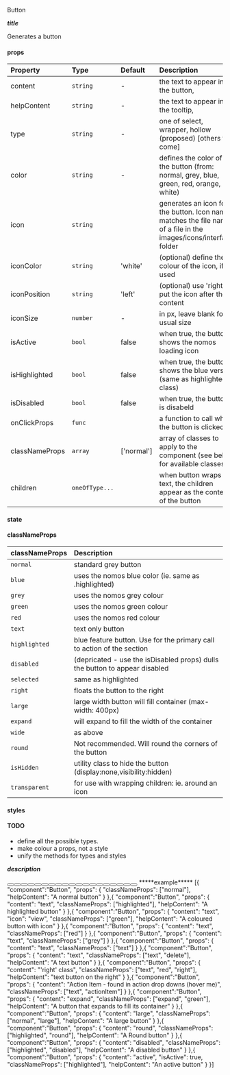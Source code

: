 Button

*****title*****

Generates a button

#### props
|Property					|	Type					|	Default	|	Description
:-----------------|:--------------|:--------|:--------------------------------
content						|	`string`			|	-				|	the text to appear in the button, 
helpContent				|	`string`			|	-				|	the text to appear in the tooltip, 
type							|	`string`			|	-				|	one of select, wrapper, hollow (proposed) [others to come] 
color							|	`string`			|	-				|	defines the color of the button (from: normal, grey, blue, green, red, orange, white)
icon							|	`string`			|					|	generates an icon for the button. Icon name matches the file name of a file in the images/icons/interface folder
iconColor					|	`string`			|	'white' |	(optional) define the colour of the icon, if used
iconPosition			|	`string`			|	'left' 	|	(optional) use 'right' to put the icon after the content
iconSize 					|	`number`			|	- 			|	in px,  leave blank for usual size
isActive					|	`bool`				|	false		|	when true, the button shows the nomos loading icon
isHighlighted			|	`bool`				|	false		|	when true, the button shows the blue version (same as highlighted class)
isDisabled				|	`bool`				|	false		|	when true, the button is disabeld
onClickProps			|	`func`				|	 				|	a function to call when the button is clicked
classNameProps		|	`array`				| ['normal'] |	array of classes to apply to the component (see below for available classes)
children					|	`oneOfType...`|	 				|	when button wraps text, the children appear as the content of the button


#### state
#### classNameProps
|classNameProps		|	Description
:-----------------|:--------------------------------
`normal`					| standard grey button
`blue`						| uses the nomos blue color (ie. same as .highlighted)
`grey`						| uses the nomos grey colour
`green`						| uses the nomos green colour
`red`							| uses the nomos red colour
`text`						| text only button
`highlighted`			| blue feature button. Use for the primary call to action of the section
`disabled`				| (depricated - use the isDisabled props) dulls the button to appear disabled
`selected`				| same as highlighted
`right`						| floats the button to the right
`large`						| large width button will fill container (max-width: 400px)
`expand`					| will expand to fill  the width of the container
`wide`						| as above
`round`						| Not recommended. Will round the corners of the button
`isHidden`				| utility class to hide the button (display:none,visibility:hidden)
`transparent`			| for use with wrapping children: ie. around an icon


#### styles

#### TODO	

- define all the possible types.  
- make colour a props, not a style
- unify the methods for types and styles

*****description*****

<Button />
<Button content="Click me!" classNameProps={['normal']} />
<Button content="Click me!" classNameProps={['highlighted']} />
<Button content="Click me!" classNameProps={['highlighted']} icon="view" />
<Button content="Click me!" classNameProps={['selected']} />
<Button content="Click me!" classNameProps={['grey']} />
<Button content="Click me!" classNameProps={['green']} />
<Button content="Click me!" classNameProps={['red']} />
<Button content="Click me!" classNameProps={['text']} />
<Button content="Action Item - found in action drop downs (hover me)" classNameProps={['text', 'actionItem']} />
<Button content="Click me!" classNameProps={['text']} />
<Button content="Click me!" classNameProps={['normal', 'large']} />
<Button content="Click me!" classNameProps={['green', 'expand']} />
<Button content="Click me!" classNameProps={['highlighted', 'round']} />
<Button content="Click me!" classNameProps={['normal', 'disabled']} />
<Button content="Click me!" classNameProps={['highlighted']} isActive />
<Button content="Click me!" classNameProps={['highlighted', 'isHidden']} />
<Button content="Click me!" classNameProps={['normal', 'right']} />
<div style={{display: `inline-block`, width: `32px`, height: `32px`}}>
	<Button content="Transparent" type="wrapper" ><Icon icon="view" color="grey" classNameProps={['grey']}/></Button>
</div>
*****example*****
[{
	"component":"Button",
	"props": {
		"classNameProps": ["normal"],
		"helpContent": "A normal button"
	}
},{
	"component":"Button",
	"props": {
		"content": "text",
		"classNameProps": ["highlighted"],
		"helpContent": "A highlighted button"
	}
},{
	"component":"Button",
	"props": {
		"content": "text",
		"icon": "view",
		"classNameProps": ["green"],
		"helpContent": "A coloured button with icon"
	}
},{
	"component":"Button",
	"props": {
		"content": "text",
		"classNameProps": ["red"]
	}
},{
	"component":"Button",
	"props": {
		"content": "text",
		"classNameProps": ["grey"]
	}
},{
	"component":"Button",
	"props": {
		"content": "text",
		"classNameProps": ["text"]
	}
},{
	"component":"Button",
	"props": {
		"content": "text",
		"classNameProps": ["text", "delete"],
		"helpContent": "A text button"
	}
},{
	"component":"Button",
	"props": {
		"content": "'right' class",
		"classNameProps": ["text", "red", "right"],
		"helpContent": "text button on the right"
	}
},{
	"component":"Button",
	"props": {
		"content": "Action Item - found in action drop downs (hover me)",
		"classNameProps": ["text", "actionItem"]
	}	
},{
	"component":"Button",
	"props": {
		"content": "expand",
		"classNameProps": ["expand", "green"],
		"helpContent": "A button that expands to fill its container"
	}	
},{
	"component":"Button",
	"props": {
		"content": "large",
		"classNameProps": ["normal", "large"],
		"helpContent": "A large button"
	}	
},{
	"component":"Button",
	"props": {
		"content": "round",
		"classNameProps": ["highlighted", "round"],
		"helpContent": "A Round button"
	}	
},{
	"component":"Button",
	"props": {
		"content": "disabled",
		"classNameProps": ["highlighted", "disabled"],
		"helpContent": "A disabled button"
	}	
},{
	"component":"Button",
	"props": {
		"content": "active",
		"isActive": true,
		"classNameProps": ["highlighted"],
		"helpContent": "An active button"
	}	
}]

